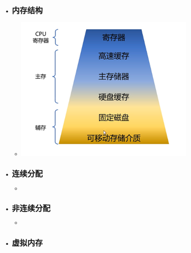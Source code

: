 - ## 内存结构
	- ![计操_内存管理_1.png](../assets/计操_内存管理_1_1676701936427_0.png)
- ## 连续分配
	-
- ## 非连续分配
	-
- ## 虚拟内存